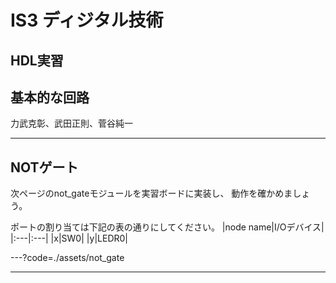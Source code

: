 # IS3 ディジタル技術

## HDL実習

## 基本的な回路

力武克彰、武田正則、菅谷純一

---

## NOTゲート

次ページのnot_gateモジュールを実習ボードに実装し、
動作を確かめましょう。

ポートの割り当ては下記の表の通りにしてください。
|node name|I/Oデバイス|
|:---|:---|
|x|SW0|
|y|LEDR0|

---?code=./assets/not_gate

---


